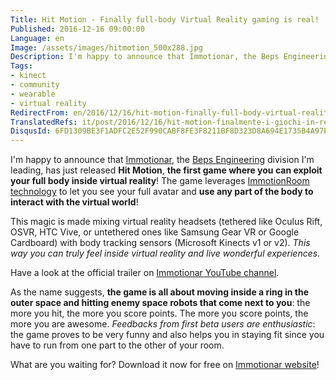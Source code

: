 ```yaml
---
Title: Hit Motion - Finally full-body Virtual Reality gaming is real!
Published: 2016-12-16 09:00:00
Language: en
Image: /assets/images/hitmotion_500x288.jpg
Description: I'm happy to announce that Immotionar, the Beps Engineering division I'm leading, has just released Hit Motion , the first game where you can exploit your full body inside virtual reality ! The game leverages ImmotionRoom technology to let you see your full avatar and use any part of the body to interact with the virtual world !
Tags:
- kinect
- community
- wearable
- virtual reality
RedirectFrom: en/2016/12/16/hit-motion-finally-full-body-virtual-reality-gaming-is-real!.aspx
TranslatedRefs: it/post/2016/12/16/hit-motion-finalmente-i-giochi-in-realtà-virtuale-con-tutto-il-corpo-sono-realtà!.md
DisqusId: 6FD1309BE3F1ADFC2E52F990CABF8FE3F8211BF8D323D8A694E1735B4A97EF2E
---
```

I'm happy to announce that <a href="http://www.immotionar.com" target="_blank">Immotionar</a>, the <a href="http://www.bepseng.it" target="_blank">Beps Engineering</a> division I'm leading, has just released **Hit Motion**, **the first game where you can exploit your full body inside virtual reality**! The game leverages <a href="http://www.immotionar.com/en/services/immotionroom-your-full-body-in-virtual-reality/" target="_blank">ImmotionRoom technology</a> to let you see your full avatar and **use any part of the body to interact with the virtual world**!

This magic is made mixing virtual reality headsets (tethered like Oculus Rift, OSVR, HTC Vive, or untethered ones like Samsung Gear VR or Google Cardboard) with body tracking sensors (Microsoft Kinects v1 or v2). *This way you can truly feel inside virtual reality and live wonderful experiences*.

Have a look at the official trailer on <a href="https://www.youtube.com/watch?v=tfjvu2PXW-0" target="_blank">Immotionar YouTube channel</a>.

As the name suggests, **the game is all about moving inside a ring in the outer space and hitting enemy space robots that come next to you**: the more you hit, the more you score points. The more you score points, the more you are awesome. *Feedbacks from first beta users are enthusiastic*: the game proves to be very funny and also helps you in staying fit since you have to run from one part to the other of your room.

What are you waiting for? Download it now for free on <a href="http://www.immotionar.com" target="_blank">Immotionar website</a>!
